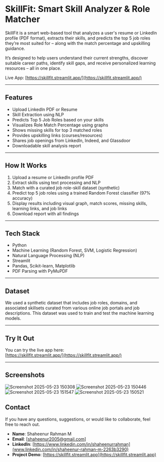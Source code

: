 # SkillFit: Smart Skill Analyzer & Role Matcher

SkillFit is a smart web-based tool that analyzes a user's resume or LinkedIn profile (PDF format), extracts their skills, and predicts the top 5 job roles they’re most suited for – along with the match percentage and upskilling guidance.

It’s designed to help users understand their current strengths, discover suitable career paths, identify skill gaps, and receive personalized learning resources – all in one place.

Live App: [https://skillfit.streamlit.app/](https://skillfit.streamlit.app/)

---

## Features

- Upload LinkedIn PDF or Resume
- Skill Extraction using NLP
- Predicts Top 5 Job Roles based on your skills
- Visualizes Role Match Percentage using graphs
- Shows missing skills for top 3 matched roles
- Provides upskilling links (courses/resources)
- Shares job openings from LinkedIn, Indeed, and Glassdoor
- Downloadable skill analysis report

---

## How It Works

1. Upload a resume or LinkedIn profile PDF
2. Extract skills using text processing and NLP
3. Match with a curated job role-skill dataset (synthetic)
4. Predict top 5 job roles using a trained Random Forest classifier (97% accuracy)
5. Display results including visual graph, match scores, missing skills, learning links, and job links
6. Download report with all findings

---

## Tech Stack

- Python  
- Machine Learning (Random Forest, SVM, Logistic Regression)  
- Natural Language Processing (NLP)  
- Streamlit  
- Pandas, Scikit-learn, Matplotlib  
- PDF Parsing with PyMuPDF

---

## Dataset

We used a synthetic dataset that includes job roles, domains, and associated skillsets curated from various online job portals and job descriptions. This dataset was used to train and test the machine learning models.

---

## Try It Out

You can try the live app here:  
[https://skillfit.streamlit.app/](https://skillfit.streamlit.app/)

---

## Screenshots

![Screenshot 2025-05-23 150308](https://github.com/user-attachments/assets/f5f92096-8268-4de4-a2cc-a708f79a44bb)
![Screenshot 2025-05-23 150446](https://github.com/user-attachments/assets/ff025ace-2cc2-4d0f-a263-9dfd7823c0ec)
![Screenshot 2025-05-23 151547](https://github.com/user-attachments/assets/b410214a-9b1a-42e5-a611-08c8c132cfef)
![Screenshot 2025-05-23 150521](https://github.com/user-attachments/assets/fe7f026f-db30-4fe7-b6c8-6a2bbda2cfff)


## Contact

If you have any questions, suggestions, or would like to collaborate, feel free to reach out.

- **Name**: Shaheenur Rahman M
- **Email**: [shaheenur2005@gmail.com]
- **LinkedIn**: [https://www.linkedin.com/in/shaheenurrahman](www.linkedin.com/in/shaheenur-rahman-m-2263b3290)
- **Project Demo**: [https://skillfit.streamlit.app](https://skillfit.streamlit.app)
